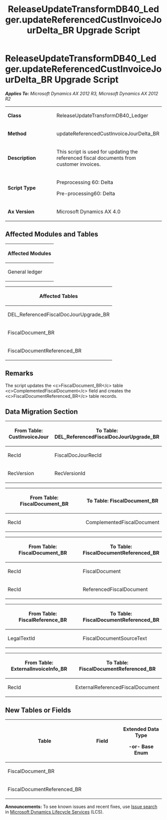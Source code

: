 ﻿---
title: ReleaseUpdateTransformDB40_Ledger.updateReferencedCustInvoiceJourDelta_BR Upgrade Script
TOCTitle: ReleaseUpdateTransformDB40_Ledger.updateReferencedCustInvoiceJourDelta_BR Upgrade Script
ms:assetid: 119c9bb2-7198-72e5-c0a3-e02b87cf296a
ms:mtpsurl: https://msdn.microsoft.com/en-us/library/JJ735805(v=AX.60)
ms:contentKeyID: 49706714
ms.date: 05/18/2015
mtps_version: v=AX.60
---

# ReleaseUpdateTransformDB40\_Ledger.updateReferencedCustInvoiceJourDelta\_BR Upgrade Script 


_**Applies To:** Microsoft Dynamics AX 2012 R3, Microsoft Dynamics AX 2012 R2_

<table>
<colgroup>
<col style="width: 50%" />
<col style="width: 50%" />
</colgroup>
<tbody>
<tr class="odd">
<td><p><strong>Class</strong></p></td>
<td><p>ReleaseUpdateTransformDB40_Ledger</p></td>
</tr>
<tr class="even">
<td><p><strong>Method</strong></p></td>
<td><p>updateReferencedCustInvoiceJourDelta_BR</p></td>
</tr>
<tr class="odd">
<td><p><strong>Description</strong></p></td>
<td><p>This script is used for updating the referenced fiscal documents from customer invoices.</p></td>
</tr>
<tr class="even">
<td><p><strong>Script Type</strong></p></td>
<td><p>Preprocessing 60: Delta</p>
<p>Pre-processing60: Delta</p></td>
</tr>
<tr class="odd">
<td><p><strong>Ax Version</strong></p></td>
<td><p>Microsoft Dynamics AX 4.0</p></td>
</tr>
</tbody>
</table>


## Affected Modules and Tables

<table>
<colgroup>
<col style="width: 100%" />
</colgroup>
<thead>
<tr class="header">
<th><p>Affected Modules</p></th>
</tr>
</thead>
<tbody>
<tr class="odd">
<td><p>General ledger</p></td>
</tr>
</tbody>
</table>


<table>
<colgroup>
<col style="width: 100%" />
</colgroup>
<thead>
<tr class="header">
<th><p>Affected Tables</p></th>
</tr>
</thead>
<tbody>
<tr class="odd">
<td><p>DEL_ReferencedFiscalDocJourUpgrade_BR</p></td>
</tr>
<tr class="even">
<td><p>FiscalDocument_BR</p></td>
</tr>
<tr class="odd">
<td><p>FiscalDocumentReferenced_BR</p></td>
</tr>
</tbody>
</table>


## Remarks

The script updates the \<c\>FiscalDocument\_BR\</c\> table \<c\>ComplementedFiscalDocument\</c\> field and creates the \<c\>FiscalDocumentReferenced\_BR\</c\> table records.

## Data Migration Section

<table>
<colgroup>
<col style="width: 50%" />
<col style="width: 50%" />
</colgroup>
<thead>
<tr class="header">
<th><p>From Table: CustInvoiceJour</p></th>
<th><p>To Table: DEL_ReferencedFiscalDocJourUpgrade_BR</p></th>
</tr>
</thead>
<tbody>
<tr class="odd">
<td><p>RecId</p></td>
<td><p>FiscalDocJourRecId</p></td>
</tr>
<tr class="even">
<td><p>RecVersion</p></td>
<td><p>RecVersionId</p></td>
</tr>
</tbody>
</table>


<table>
<colgroup>
<col style="width: 50%" />
<col style="width: 50%" />
</colgroup>
<thead>
<tr class="header">
<th><p>From Table: FiscalDocument_BR</p></th>
<th><p>To Table: FiscalDocument_BR</p></th>
</tr>
</thead>
<tbody>
<tr class="odd">
<td><p>RecId</p></td>
<td><p>ComplementedFiscalDocument</p></td>
</tr>
</tbody>
</table>


<table>
<colgroup>
<col style="width: 50%" />
<col style="width: 50%" />
</colgroup>
<thead>
<tr class="header">
<th><p>From Table: FiscalDocument_BR</p></th>
<th><p>To Table: FiscalDocumentReferenced_BR</p></th>
</tr>
</thead>
<tbody>
<tr class="odd">
<td><p>RecId</p></td>
<td><p>FiscalDocument</p></td>
</tr>
<tr class="even">
<td><p>RecId</p></td>
<td><p>ReferencedFiscalDocument</p></td>
</tr>
</tbody>
</table>


<table>
<colgroup>
<col style="width: 50%" />
<col style="width: 50%" />
</colgroup>
<thead>
<tr class="header">
<th><p>From Table: FiscalReference_BR</p></th>
<th><p>To Table: FiscalDocumentReferenced_BR</p></th>
</tr>
</thead>
<tbody>
<tr class="odd">
<td><p>LegalTextId</p></td>
<td><p>FiscalDocumentSourceText</p></td>
</tr>
</tbody>
</table>


<table>
<colgroup>
<col style="width: 50%" />
<col style="width: 50%" />
</colgroup>
<thead>
<tr class="header">
<th><p>From Table: ExternalInvoiceInfo_BR</p></th>
<th><p>To Table: FiscalDocumentReferenced_BR</p></th>
</tr>
</thead>
<tbody>
<tr class="odd">
<td><p>RecId</p></td>
<td><p>ExternalReferencedFiscalDocument</p></td>
</tr>
</tbody>
</table>


## New Tables or Fields

<table>
<colgroup>
<col style="width: 33%" />
<col style="width: 33%" />
<col style="width: 33%" />
</colgroup>
<thead>
<tr class="header">
<th><p>Table</p></th>
<th><p>Field</p></th>
<th><p>Extended Data Type</p>
<p>-or- Base Enum</p></th>
</tr>
</thead>
<tbody>
<tr class="odd">
<td><p>FiscalDocument_BR</p></td>
<td><p></p></td>
<td><p></p></td>
</tr>
<tr class="even">
<td><p>FiscalDocumentReferenced_BR</p></td>
<td><p></p></td>
<td><p></p></td>
</tr>
</tbody>
</table>

  
**Announcements:** To see known issues and recent fixes, use [Issue search](http://go.microsoft.com/fwlink/?linkid=389258) in [Microsoft Dynamics Lifecycle Services](http://go.microsoft.com/fwlink/?linkid=306505) (LCS).

